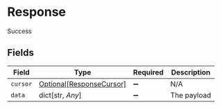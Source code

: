 # Response

Success


## Fields

| Field                                                             | Type                                                              | Required                                                          | Description                                                       |
| ----------------------------------------------------------------- | ----------------------------------------------------------------- | ----------------------------------------------------------------- | ----------------------------------------------------------------- |
| `cursor`                                                          | [Optional[ResponseCursor]](../../models/shared/responsecursor.md) | :heavy_minus_sign:                                                | N/A                                                               |
| `data`                                                            | dict[str, *Any*]                                                  | :heavy_minus_sign:                                                | The payload                                                       |